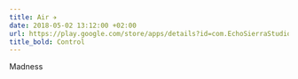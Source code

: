 ```yaml
---
title: Air ✈
date: 2018-05-02 13:12:00 +02:00
url: https://play.google.com/store/apps/details?id=com.EchoSierraStudio.AirControlMadness
title_bold: Control
---
```


Madness